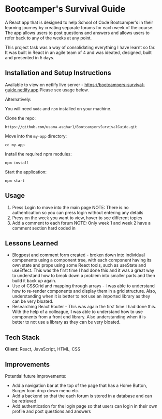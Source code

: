 # Bootcamper's Survival Guide 

A React app that is designed to help School of Code Bootcamper's in their learning journey by creating separate forums for each week of the course. The app allows users to post questions and answers and allows users to refer back to any of the weeks at any point.

This project task was a way of consolidating everything I have learnt so far. It was built in React in an agile team of 4 and was ideated, designed, built and presented in 5 days.

## Installation and Setup Instructions
Available to view on netlify live server - https://bootcampers-survival-guide.netlify.app
Please see usage below.

Alternatively:

You will need `node` and `npm` installed on your machine.

Clone the repo:

`https://github.com/usama-asghar1/BootcampersSurvivalGuide.git`

Move into the `my-app` directory:

`cd my-app`

Install the required npm modules:

`npm install`

Start the application:

`npm start`

## Usage

1. Press Login to move into the main page NOTE: There is no authentication so you can press login without entering any details
2. Press on the week you want to view, hover to see different topics
3. Add a comment to each forum NOTE: Only week 1 and week 2 have a comment section hard coded in
   
## Lessons Learned

- Blogpost and comment form created - broken down into individual compenents using a component tree, with each component having its own state and props using some React tools, such as useState and useEffect. This was the first time I had done this and it was a great way to understand how to break down a problem into smaller parts and then build it back up again.
- Use of CSSGrid and mapping through arrays - I was able to understand how to re-render components and display them in a grid structure. Also, understanding when it is better to not use an imported library as they can be very bloated.
- Researching React Router - This was again the first time I had done this. With the help of a colleague, I was able to understand how to use components from a front end library. Also understanding when it is better to not use a library as they can be very bloated.

## Tech Stack

**Client:** React, JavaScript, HTML, CSS

## Improvements

Potential future improvements:

- Add a navigation bar at the top of the page that has a Home Button, Burger Icon drop down menu etc.
- Add a backend so that the each forum is stored in a database and can be retrieved 
- Add authentication for the login page so that users can login in their own profile and post questions and answers
